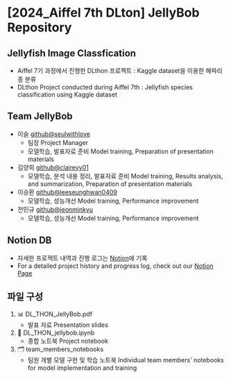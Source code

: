# [2024_Aiffel 7th DLton] JellyBob Repository

## Jellyfish Image Classfication
- Aiffel 7기 과정에서 진행한 DLthon 프로젝트 : Kaggle dataset을 이용한 해파리 종 분류
- DLthon Project conducted during Aiffel 7th : Jellyfish species classification using Kaggle dataset


## Team JellyBob
- 이슬 [github@seulwithlove](https://github.com/seulwithlove)
  - 팀장 Project Manager
  - 모델학습, 발표자료 준비 Model training, Preparation of presentation materials
- 김양희 [github@claireyy01](https://github.com/claireyy01)
  - 모델학습, 분석 내용 정리, 발표자료 준비 Model training, Results analysis, and summarization, Preparation of presentation materials
- 이승환 [github@leeseunghwan0409](https://github.com/leeseunghwan0409)
  - 모델학습, 성능개선 Model training, Performance improvement
- 전민규 [github@jeonminkyu](https://github.com/jeonminkyu)
  - 모델학습, 성능개선 Model training, Performance improvement


## Notion DB 
- 자세한 프로젝트 내역과 진행 로그는 [Notion](https://www.notion.so/seeul/Aiffel-7th-DLthon-JellyBob-2ff737a60ed2430083c828ad48f2a5b5?pvs=4)에 기록
- For a detailed project history and progress log, check out our [Notion Page](https://www.notion.so/seeul/Aiffel-7th-DLthon-JellyBob-2ff737a60ed2430083c828ad48f2a5b5?pvs=4)


## 파일 구성
1. 📊 DL_THON_JellyBob.pdf
   - 발표 자료 Presentation slides
2. 📘 DL_THON_jellybob.ipynb
   - 종합 노트북 Project notebook
3. 🗂 team_members_notebooks
   - 팀원 개별 모델 구현 및 학습 노트북 Individual team members' notebooks for model implementation and training

